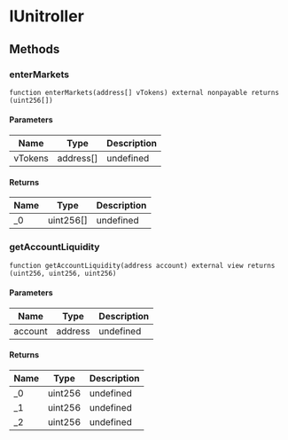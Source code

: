 # IUnitroller









## Methods

### enterMarkets

```solidity
function enterMarkets(address[] vTokens) external nonpayable returns (uint256[])
```





#### Parameters

| Name | Type | Description |
|---|---|---|
| vTokens | address[] | undefined |

#### Returns

| Name | Type | Description |
|---|---|---|
| _0 | uint256[] | undefined |

### getAccountLiquidity

```solidity
function getAccountLiquidity(address account) external view returns (uint256, uint256, uint256)
```





#### Parameters

| Name | Type | Description |
|---|---|---|
| account | address | undefined |

#### Returns

| Name | Type | Description |
|---|---|---|
| _0 | uint256 | undefined |
| _1 | uint256 | undefined |
| _2 | uint256 | undefined |




